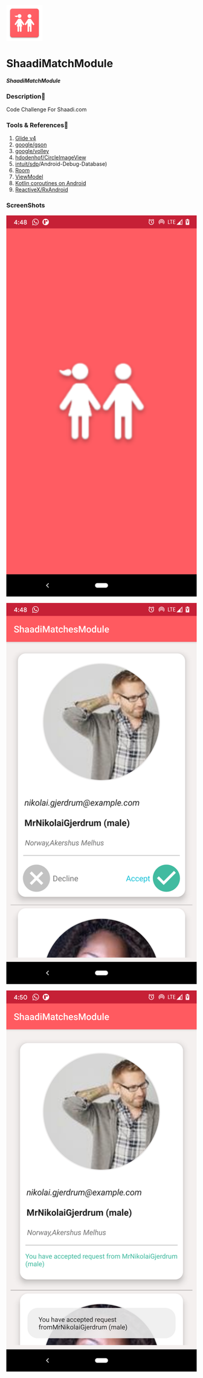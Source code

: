 ![ShaadiMatchModule Logo](/app/src/main/res/drawable-xhdpi/ic_launcher.png)
# ShaadiMatchModule
  
#### __*ShaadiMatchModule*__

### Description:ledger:    
Code Challenge For Shaadi.com

### Tools & References:wrench:  
01. [Glide v4](https://github.com/bumptech/glide)
02. [google/gson](https://github.com/google/gson)
03. [google/volley](https://github.com/google/volley)
04. [hdodenhof/CircleImageView](https://github.com/hdodenhof/CircleImageView)
05. [intuit/sdp](https://github.com/intuit/sdp)/Android-Debug-Database)
06. [Room](https://developer.android.com/jetpack/androidx/releases/room)
07. [ViewModel](https://developer.android.com/topic/libraries/architecture/viewmodel)
08. [Kotlin coroutines on Android](https://developer.android.com/kotlin/coroutines)
08. [ReactiveX/RxAndroid](https://github.com/ReactiveX/RxAndroid)

  
### ScreenShots  
![Screenshot1](/screenshots/Screenshot1.png)  
  
  
![Screenshot2](/screenshots/Screenshot2.png)
  
  
![Screenshot3](/screenshots/Screenshot3.png)

  
  
  
  




